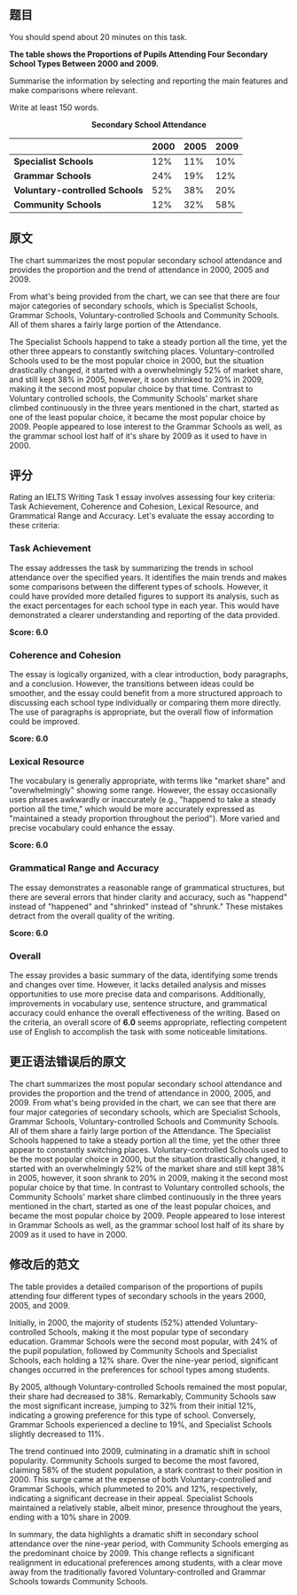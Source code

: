 ## 题目

You should spend about 20 minutes on this task.

**The table shows the Proportions of Pupils Attending Four Secondary School Types Between 2000 and 2009.**

Summarise the information by selecting and reporting the main features and make comparisons where relevant.

Write at least 150 words.

<p style="text-align: center; font-weight: bold">Secondary School Attendance</p>

|                                   | **2000** | **2005** | **2009** |
| --------------------------------- | -------- | -------- | -------- |
| **Specialist Schools**            | 12%      | 11%      | 10%      |
| **Grammar Schools**               | 24%      | 19%      | 12%      |
| **Voluntary-controlled  Schools** | 52%      | 38%      | 20%      |
| **Community Schools**             | 12%      | 32%      | 58%      |

## 原文

The chart summarizes the most popular secondary school attendance and provides the proportion and the trend of attendance in 2000, 2005 and 2009. 

From what's being provided from the chart, we can see that there are four major categories of secondary schools, which is Specialist Schools, Grammar Schools, Voluntary-controlled Schools and Community Schools. All of them shares a fairly large portion of the Attendance. 

The Specialist Schools happend to take a steady portion all the time, yet the other three appears to constantly switching places. Voluntary-controlled Schools used to be the most popular choice in 2000, but the situation drastically changed, it started with a overwhelmingly 52% of market share, and still kept 38% in 2005, however, it soon shrinked to 20% in 2009, making it the second most popular choice by that time. Contrast to Voluntary controlled schools, the Community Schools' market share climbed continuously in the three years mentioned in the chart, started as one of the least popular choice, it became the most popular choice by 2009. People appeared to lose interest to the Grammar Schools as well, as the grammar school lost half of it's share by 2009 as it used to have in 2000.

## 评分

Rating an IELTS Writing Task 1 essay involves assessing four key criteria: Task Achievement, Coherence and Cohesion, Lexical Resource, and Grammatical Range and Accuracy. Let's evaluate the essay according to these criteria:

### Task Achievement

The essay addresses the task by summarizing the trends in school attendance over the specified years. It identifies the main trends and makes some comparisons between the different types of schools. However, it could have provided more detailed figures to support its analysis, such as the exact percentages for each school type in each year. This would have demonstrated a clearer understanding and reporting of the data provided. 

**Score: 6.0**

### Coherence and Cohesion

The essay is logically organized, with a clear introduction, body paragraphs, and a conclusion. However, the transitions between ideas could be smoother, and the essay could benefit from a more structured approach to discussing each school type individually or comparing them more directly. The use of paragraphs is appropriate, but the overall flow of information could be improved.

**Score: 6.0**

### Lexical Resource

The vocabulary is generally appropriate, with terms like "market share" and "overwhelmingly" showing some range. However, the essay occasionally uses phrases awkwardly or inaccurately (e.g., "happend to take a steady portion all the time," which would be more accurately expressed as "maintained a steady proportion throughout the period"). More varied and precise vocabulary could enhance the essay.

**Score: 6.0**

### Grammatical Range and Accuracy

The essay demonstrates a reasonable range of grammatical structures, but there are several errors that hinder clarity and accuracy, such as "happend" instead of "happened" and "shrinked" instead of "shrunk." These mistakes detract from the overall quality of the writing.

**Score: 6.0**

### Overall

The essay provides a basic summary of the data, identifying some trends and changes over time. However, it lacks detailed analysis and misses opportunities to use more precise data and comparisons. Additionally, improvements in vocabulary use, sentence structure, and grammatical accuracy could enhance the overall effectiveness of the writing. Based on the criteria, an overall score of **6.0** seems appropriate, reflecting competent use of English to accomplish the task with some noticeable limitations.

## 更正语法错误后的原文

The chart summarizes the most popular secondary school attendance and provides the proportion and the trend of attendance in 2000, 2005, and 2009. 
From what's being provided in the chart, we can see that there are four major categories of secondary schools, which are Specialist Schools, Grammar Schools, Voluntary-controlled Schools and Community Schools. All of them share a fairly large portion of the Attendance. 
The Specialist Schools happened to take a steady portion all the time, yet the other three appear to constantly switching places. Voluntary-controlled Schools used to be the most popular choice in 2000, but the situation drastically changed, it started with an overwhelmingly 52% of the market share and still kept 38% in 2005, however, it soon shrank to 20% in 2009, making it the second most popular choice by that time. In contrast to Voluntary controlled schools, the Community Schools' market share climbed continuously in the three years mentioned in the chart, started as one of the least popular choices, and became the most popular choice by 2009. People appeared to lose interest in Grammar Schools as well, as the grammar school lost half of its share by 2009 as it used to have in 2000.

## 修改后的范文

The table provides a detailed comparison of the proportions of pupils attending four different types of secondary schools in the years 2000, 2005, and 2009.

Initially, in 2000, the majority of students (52%) attended Voluntary-controlled Schools, making it the most popular type of secondary education. Grammar Schools were the second most popular, with 24% of the pupil population, followed by Community Schools and Specialist Schools, each holding a 12% share. Over the nine-year period, significant changes occurred in the preferences for school types among students.

By 2005, although Voluntary-controlled Schools remained the most popular, their share had decreased to 38%. Remarkably, Community Schools saw the most significant increase, jumping to 32% from their initial 12%, indicating a growing preference for this type of school. Conversely, Grammar Schools experienced a decline to 19%, and Specialist Schools slightly decreased to 11%.

The trend continued into 2009, culminating in a dramatic shift in school popularity. Community Schools surged to become the most favored, claiming 58% of the student population, a stark contrast to their position in 2000. This surge came at the expense of both Voluntary-controlled and Grammar Schools, which plummeted to 20% and 12%, respectively, indicating a significant decrease in their appeal. Specialist Schools maintained a relatively stable, albeit minor, presence throughout the years, ending with a 10% share in 2009.

In summary, the data highlights a dramatic shift in secondary school attendance over the nine-year period, with Community Schools emerging as the predominant choice by 2009. This change reflects a significant realignment in educational preferences among students, with a clear move away from the traditionally favored Voluntary-controlled and Grammar Schools towards Community Schools.
